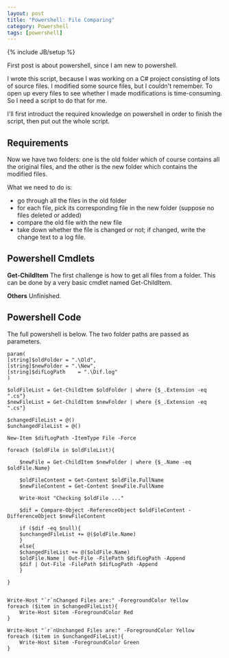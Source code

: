 ```yaml
---
layout: post
title: "Powershell: File Comparing"
category: Powershell 
tags: [powershell]
---
```

{% include JB/setup %}

First post is about powershell, since I am new to powershell. 

I wrote this script, because I was working on a C# project consisting of lots of source files. 
I modified some source files, but I couldn't remember. 
To open up every files to see whether I made modifications is time-consuming. 
So I need a script to do that for me.

I'll first introduct the required knowledge on powershell in order to finish the script, 
then put out the whole script.

## Requirements
Now we have two folders: one is the old folder which of course contains all the original files,
and the other is the new folder which contains the modified files.

What we need to do is:
- go through all the files in the old folder
- for each file, pick its corresponding file in the new folder (suppose no files deleted or added)
- compare the old file with the new file
- take down whether the file is changed or not; if changed, write the change text to a log file.

## Powershell Cmdlets

**Get-ChildItem**
The first challenge is how to get all files from a folder. 
This can be done by a very basic cmdlet named Get-ChildItem.

**Others**
Unfinished.

## Powershell Code
The full powershell is below. The two folder paths are passed as parameters.

	param(
	[string]$oldFolder = ".\Old",
	[string]$newFolder = ".\New",
	[string]$difLogPath    = ".\Dif.log"
	)

	$oldFileList = Get-ChildItem $oldFolder | where {$_.Extension -eq ".cs"}
	$newFileList = Get-ChildItem $newFolder | where {$_.Extension -eq ".cs"}

	$changedFileList = @()
	$unchangedFileList = @()

	New-Item $difLogPath -ItemType File -Force

	foreach ($oldFile in $oldFileList){
	    
	    $newFile = Get-ChildItem $newFolder | where {$_.Name -eq $oldFile.Name}
	    
	    $oldFileContent = Get-Content $oldFile.FullName
	    $newFileContent = Get-Content $newFile.FullName
	    
	    Write-Host "Checking $oldFile ..."

	    $dif = Compare-Object -ReferenceObject $oldFileContent -DifferenceObject $newFileContent

	    if ($dif -eq $null){
		$unchangedFileList += @($oldFile.Name)
	    }
	    else{
		$changedFileList += @($oldFile.Name)
		$oldFile.Name | Out-File -FilePath $difLogPath -Append
		$dif | Out-File -FilePath $difLogPath -Append
	    }
	   
	}


	Write-Host "`r`nChanged Files are:" -ForegroundColor Yellow
	foreach ($item in $changedFileList){
	    Write-Host $item -ForegroundColor Red
	}

	Write-Host "`r`nUnchanged Files are:" -ForegroundColor Yellow
	foreach ($item in $unchangedFileList){
	    Write-Host $item -ForegroundColor Green
	}
